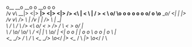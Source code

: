 
 
  o__ __o                                    __o           o  __o              o     o  
   /v     v\                                   __|>         <|> __|>            <|>   <|> 
  />       <\                                      |          < \   |             / >   < \ 
           o/  \o__ __o    o__ __o       __o__  <o>    o__ __o/  <o>      __o__ \o__ __o/ 
         _<|    |     |>  /v     v\     />  \    |    /v     |    |      />  \  \|__ __|  
            \  / \   / \ />       <\  o/        < >  />     / \  < >   o/              |  
 \          /  \o/   \o/ \         / <|          |   \      \o/   |   <|              <o> 
   o       o    |     |   o       o   \\         o    o      |    o    \\              |  
   <\__ __/>   / \   / \  <\__ __/>    _\o__</ __|>_  <\__  / \ __|>_   _\o__</       / \ 
                                                                                          
                                                                                          
                                                                                          
